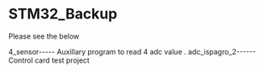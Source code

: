 # STM32_Backup

Please see the below 


4_sensor----- Auxillary program to read 4 adc value .
adc_ispagro_2------ Control card test project
